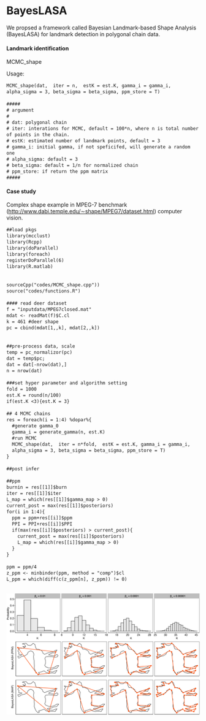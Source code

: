 # BayesLASA

We propsed a framework called Bayesian Landmark-based Shape Analysis (BayesLASA) for landmark detection in polygonal chain data.


#### Landmark identification

MCMC_shape

Usage:

```{r}
MCMC_shape(dat,  iter = n,  estK = est.K, gamma_i = gamma_i, alpha_sigma = 3, beta_sigma = beta_sigma, ppm_store = T)

#####
# argument
#
# dat: polygonal chain
# iter: interations for MCMC, default = 100*n, where n is total number of points in the chain.
# estK: estimated number of landmark points, default = 3
# gamma_i: initial gamma, if not speficifed, will generate a random one
# alpha_sigma: default = 3
# beta_sigma: default = 1/n for normalized chain
# ppm_store: if return the ppm matrix
#####
```

#### Case study

Complex shape example in MPEG-7 benchmark (http://www.dabi.temple.edu/∼shape/MPEG7/dataset.html) computer vision.

```{r}
##load pkgs
library(mcclust) 
library(Rcpp)
library(doParallel)
library(foreach)
registerDoParallel(6)
library(R.matlab)


sourceCpp("codes/MCMC_shape.cpp"))
source("codes/functions.R")

#### read deer dataset
f = "inputdata/MPEG7closed.mat"
mdat <- readMat(f)$C.cl
k = 461 #deer shape
pc = cbind(mdat[1,,k], mdat[2,,k])


##pre-process data, scale
temp = pc_normalizor(pc)
dat = temp$pc;
dat = dat[-nrow(dat),]
n = nrow(dat)

###set hyper parameter and algorithm setting
fold = 1000
est.K = round(n/100)
if(est.K <3){est.K = 3}

## 4 MCMC chains
res = foreach(i = 1:4) %dopar%{
  #generate gamma_0
  gamma_i = generate_gamma(n, est.K)
  #run MCMC
  MCMC_shape(dat,  iter = n*fold,  estK = est.K, gamma_i = gamma_i,
  alpha_sigma = 3, beta_sigma = beta_sigma, ppm_store = T)
}

##post infer

##ppm
burnin = res[[1]]$burn
iter = res[[1]]$iter
L_map = which(res[[1]]$gamma_map > 0)
current_post = max(res[[1]]$posteriors)
for(i in 1:4){
  ppm = ppm+res[[i]]$ppm
  PPI = PPI+res[[i]]$PPI
  if(max(res[[i]]$posteriors) > current_post){
    current_post = max(res[[i]]$posteriors)
    L_map = which(res[[i]]$gamma_map > 0)
  }
}

ppm = ppm/4
z_ppm <- minbinder(ppm, method = "comp")$cl
L_ppm = which(diff(c(z_ppm[n], z_ppm)) != 0)


```
![Application case of complex shape (deer)](figs/deer_application.png)